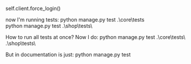 self.client.force_login()

<!-- # JURE -->
now I'm running tests:
python manage.py test .\core\tests\
python manage.py test .\shop\tests\

How to run all tests at once?
Now I do:
python manage.py test .\core\tests\ .\shop\tests\

But in documentation is just:
python manage.py test